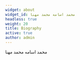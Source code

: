```yaml
---
widget: about
widget_id: محمد اسامه محمد مهنا
headless: true
weight: 20
title: Biography
active: true
author: admin
---
```

محمد اسامه محمد مهنا